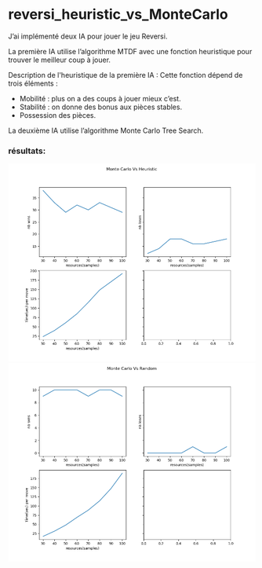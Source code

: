 # reversi_heuristic_vs_MonteCarlo

J’ai implémenté deux IA pour jouer le jeu Reversi.

La première IA utilise l’algorithme MTDF avec une fonction heuristique pour trouver le meilleur coup à jouer.

Description de l'heuristique de la première IA :
Cette fonction dépend de trois éléments :
- Mobilité : plus on a des coups à jouer mieux c’est.
- Stabilité : on donne des bonus aux pièces stables.
- Possession des pièces.

La deuxième IA utilise l’algorithme Monte Carlo Tree Search.

### résultats:
![](https://raw.githubusercontent.com/MohamedAminMallek/reversi_heuristic_vs_MonteCarlo/master/results_50_epochs_.png)
![](https://raw.githubusercontent.com/MohamedAminMallek/reversi_heuristic_vs_MonteCarlo/master/results_random.png)
